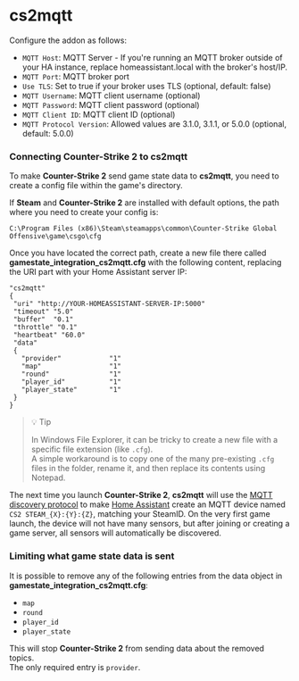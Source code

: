 # cs2mqtt

Configure the addon as follows:

-   `MQTT Host`: MQTT Server - If you're running an MQTT broker outside of your HA instance, replace homeassistant.local with the broker's host/IP.
-   `MQTT Port`: MQTT broker port
-   `Use TLS`: Set to true if your broker uses TLS (optional, default: false)
-   `MQTT Username`: MQTT client username (optional)
-   `MQTT Password`: MQTT client password (optional)
-   `MQTT Client ID`: MQTT client ID (optional)
-   `MQTT Protocol Version`: Allowed values are 3.1.0, 3.1.1, or 5.0.0 (optional, default: 5.0.0)

### Connecting **Counter-Strike 2** to **cs2mqtt**

To make **Counter-Strike 2** send game state data to **cs2mqtt**, you need to create a config file within the game's directory.

If **Steam** and **Counter-Strike 2** are installed with default options, the path where you need to create your config is:

```
C:\Program Files (x86)\Steam\steamapps\common\Counter-Strike Global Offensive\game\csgo\cfg
```

Once you have located the correct path, create a new file there called **gamestate_integration_cs2mqtt.cfg** with the following content, replacing the URI part with your Home Assistant server IP:

```
"cs2mqtt"
{
 "uri" "http://YOUR-HOMEASSISTANT-SERVER-IP:5000"
 "timeout" "5.0"
 "buffer"  "0.1"
 "throttle" "0.1"
 "heartbeat" "60.0"
 "data"
 {
   "provider"            "1"
   "map"                 "1"
   "round"               "1"
   "player_id"           "1"
   "player_state"        "1"
 }
}
```

> 💡 Tip
>
> In Windows File Explorer, it can be tricky to create a new file with a specific file extension (like `.cfg`).  
> A simple workaround is to copy one of the many pre-existing `.cfg` files in the folder, rename it, and then replace its contents using Notepad.

The next time you launch **Counter-Strike 2**, **cs2mqtt** will use the [MQTT discovery protocol](https://www.home-assistant.io/integrations/mqtt/#mqtt-discovery) to make [Home Assistant](https://www.home-assistant.io/) create an MQTT device named `CS2 STEAM_{X}:{Y}:{Z}`, matching your SteamID. On the very first game launch, the device will not have many sensors, but after joining or creating a game server, all sensors will automatically be discovered.

### Limiting what game state data is sent

It is possible to remove any of the following entries from the data object in **gamestate_integration_cs2mqtt.cfg**:

-   `map`
-   `round`
-   `player_id`
-   `player_state`

This will stop **Counter-Strike 2** from sending data about the removed topics.  
The only required entry is `provider`.
